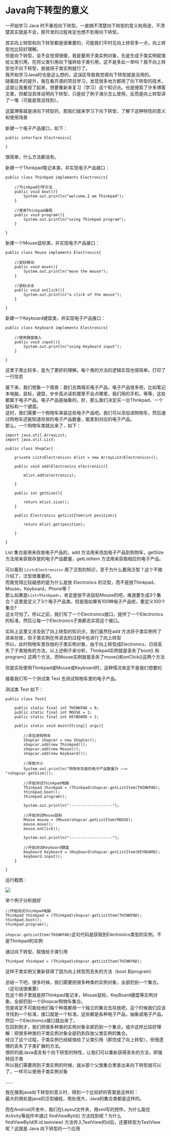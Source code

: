 
# Java向下转型的意义



一开始学习 Java 时不重视向下转型。一直搞不清楚向下转型的意义和用途，不清楚其实就是不会，那开发的过程肯定也想不到用向下转型。

其实向上转型和向下转型都是很重要的，可能我们平时见向上转型多一点，向上转型也比较好理解。  
但是向下转型，会不会觉得很傻，我是要用子类实例对象，先是生成子类实例赋值给父类引用，在将父类引用向下强转给子类引用，这不是多此一举吗？我不向上转型也不向下转型，直接用子类实例就行了。  
我开始学习Java时也是这么想的，这误区导致我觉得向下转型就是没用的。  
随着技术的提升，我在看开源的项目学习，发现很多地方都用了向下转型的技术，这就让我重视了起来，想要重新来复习（学习）这个知识点。也是搜索了许多博客文章，但都没具体说明向下转型，只是给了例子演示怎么使用，反而是向上转型讲了一堆（可能是我没找到）。

这篇博客就是讲向下转型的，那我们就来学习下向下转型，了解下这种特性的意义和使用场景

新建一个电子产品接口，如下：

    public interface Electronics{

    }

很简单，什么方法都没有。

新建一个Thinkpad笔记本类，并实现电子产品接口：

    public class Thinkpad implements Electronics{

        //Thinkpad引导方法
        public void boot(){
            System.out.println("welcome,I am Thinkpad");        
        }

        //使用Thinkpad编程  
        public void program(){
            System.out.println("using Thinkpad program");
        }

    }

新建一个Mouse鼠标类，并实现电子产品接口：

    public class Mouse implements Electronics{

        //鼠标移动
        public void move(){
            System.out.println("move the mouse");       
        }

        //鼠标点击  
        public void onClick(){
            System.out.println("a click of the mouse");
        }

    }

新建一个Keyboard键盘类，并实现电子产品接口：

    public class Keyboard implements Electronics{

        //使用键盘输入    
        public void input(){
            System.out.println("using Keyboard input");
        }

    }

这里子类比较多，是为了更好的理解。每个类的方法的逻辑实现也很简单。打印了一行信息

接下来，我们想象一个情景：我们去商城买电子产品，电子产品很多吧，比如笔记本电脑，鼠标，键盘，步步高点读机哪里不会点哪里，我们用的手机，等等，这些都属于电子产品。电子产品是抽象的。好，那么我们决定买一台Thinkpad，一个鼠标和一个键盘。  
这时，我们需要一个购物车来装这些电子产品吧。我们可以添加进购物车，然后通过购物车还能知道存放的电子产品数量，能拿到对应的电子产品。  
那么，一个购物车类就出来了，如下：

    import java.util.ArrayList;
    import java.util.List;

    public class ShopCar{

        private List<Electronics> mlist = new ArrayList<Electronics>();

        public void add(Electronics electronics){

            mlist.add(electronics);

        }

        public int getSize(){

            return mlist.size();
        }

        public Electronics getListItem(int position){

            return mlist.get(position);

        }

    }

List 集合是用来存放电子产品的，add 方法用来添加电子产品到购物车，getSize 方法用来获取存放的电子产品数量，getListItem 方法用来获取相应的电子产品。

可以看到 `List<Electronics>` 用了泛型的知识，至于为什么要用泛型？这个不做介绍了，泛型很重要的。  
而我觉得比较疑惑的是为什么是放 Electronics 的泛型，而不是放Thinkpad，Mouse，Keyboard，Phone等？  
那么如果是`List<Thinkpad>`，肯定是放不进鼠标Mouse的吧，难道要生成3个集合？这里是定义了3个电子产品类，但是我如果有100种电子产品呢，要定义100个集合?  
这太可怕了。所以之前，我们写了一个Electronics接口，提供了一个Electronics的标准，然后让每一个Electronics子类都去实现这个接口。

实际上这里又涉及到了向上转型的知识点，我们虽然在add 方法将子类实例传了进来存放，但子类实例在传进去的过程中也进行了向上转型  
所以，此时购物车里存放的子类实例对象，由于向上转型成Electronics，已经丢失了子类独有的方法，以上述例子来分析，Thinkpad实例就是丢失了boot() 和program() 这两个方法，而Mouse实例就是丢失了move()和onClick()这两个方法

但是实际使用Thinkpad或Mouse或Keyboard时，这种情况肯定不是我们想要的

接着我们写一个测试类 Test 去测试购物车里的电子产品。

测试类 Test 如下：

    public class Test{

        public static final int THINKPAD = 0;
        public static final int MOUSE = 1;
        public static final int KEYBOARD = 2;

        public static void main(String[] args){

            //添加进购物车
            ShopCar shopcar = new ShopCar();
            shopcar.add(new Thinkpad());
            shopcar.add(new Mouse());
            shopcar.add(new Keyboard());

            //获取大小
            System.out.println("购物车存放的电子产品数量为 ——> "+shopcar.getSize());

            //开始测试thinkpad电脑
            Thinkpad thinkpad = (Thinkpad)shopcar.getListItem(THINKPAD);
            thinkpad.boot();
            thinkpad.program();

            System.out.println("-------------------");

            //开始测试Mouse鼠标
            Mouse mouse = (Mouse)shopcar.getListItem(MOUSE);
            mouse.move();
            mouse.onClick();

            System.out.println("-------------------");

            //开始测试Keyboard键盘
            Keyboard keyboard = (Keyboard)shopcar.getListItem(KEYBOARD);
            keyboard.input();
        }

    }

运行截图：  

  
![](https://img-blog.csdn.net/20161022214436745)  


举个例子分析就好

    //开始测试thinkpad电脑
    Thinkpad thinkpad = (Thinkpad)shopcar.getListItem(THINKPAD);
    thinkpad.boot();
    thinkpad.program();

`shopcar.getListItem(THINKPAD)`这句代码是获取到Electronics类型的实例。不是Thinkpad的实例

通过向下转型，赋值给子类引用

    Thinkpad thinkpad = (Thinkpad)shopcar.getListItem(THINKPAD);

这样子类实例又重新获得了因为向上转型而丢失的方法（boot 和program）

总结一下吧，很多时候，我们需要把很多种类的实例对象，全部扔到一个集合。（这句话很重要）  
在这个例子里就是把Thinkpad笔记本，Mouse鼠标，KeyBoard键盘等实例对象，全部扔到一个Shopcar购物车集合。  
但是肯定不可能给他们每个种类都用一个独立的集合去存放吧，这个时候我们应该寻找到一个标准，接口就是一个标准。这些都是各种电子产品，抽象成电子产品。然后一个Electronics接口就出来了。  
在回到刚才，我们把很多种类的实例对象全部扔到一个集合。或许这样比较好理解：把很多种类的子类实例对象全部扔到存放父类实例的集合。  
经过了这个过程，子类实例已经赋值给了父类引用（即完成了向上转型），但很遗憾的丢失了子类扩展的方法。  
很好的是Java语言有个向下转型的特性，让我们可以重新获得丢失的方法，即强转回子类  
所以我们需要用到子类实例的时候，就从那个父类集合里拿出来向下转型就可以了，一样可以使用子类实例对象

……

我在搜索java向下转型的意义时，得到一个比较好的答案是这样的：  
最大的用处是java的泛型编程，用处很大，Java的集合类都是这样的。

而在Android开发中，我们在Layout文件夹，用xml写的控件。为什么能在Activity等组件中通过 findViewById() 方法找到呢？为什么 findViewById(R.id.textview) 方法传入TextView的id后，还要转型为TextView呢？这就是 Java 向下转型的一个应用

</div>

<link href="https://csdnimg.cn/release/phoenix/mdeditor/markdown_views-258a4616f7.css" rel="stylesheet"></div>

</article>

</div>
